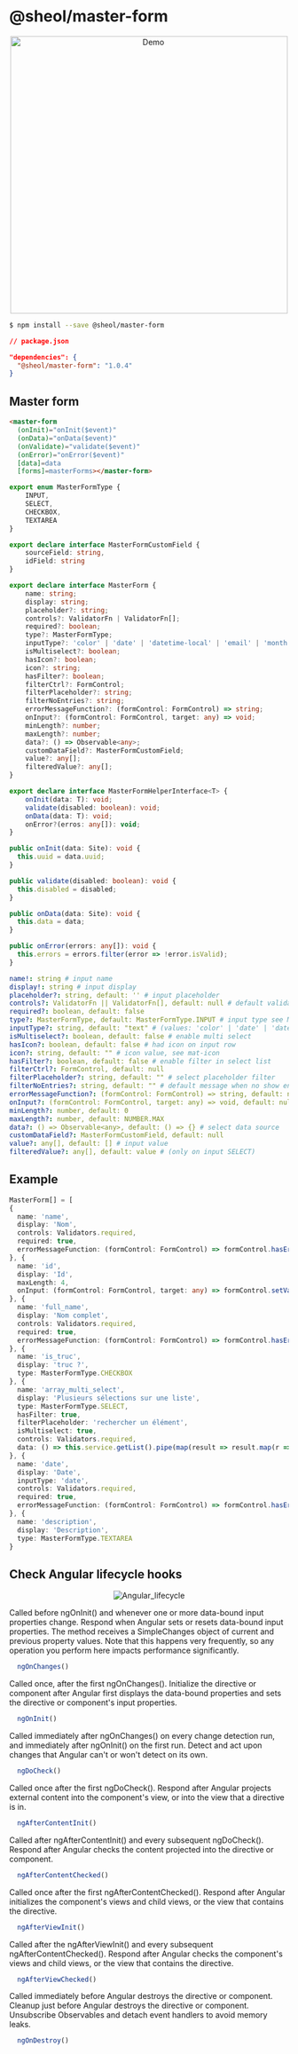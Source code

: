 # @sheol/master-form

<p align="center">
  <img src='assets/demo.png' height="500px" alt="Demo" title="Demo"/>
</p>

```bash
$ npm install --save @sheol/master-form
```

```json
// package.json

"dependencies": {
  "@sheol/master-form": "1.0.4"
}
```

## Master form

```html
<master-form 
  (onInit)="onInit($event)"
  (onData)="onData($event)"
  (onValidate)="validate($event)"
  (onError)="onError($event)"
  [data]=data 
  [forms]=masterForms></master-form>
```

```ts
export enum MasterFormType {
    INPUT,
    SELECT,
    CHECKBOX,
    TEXTAREA
}

export declare interface MasterFormCustomField {
    sourceField: string,
    idField: string
}

export declare interface MasterForm {
    name: string;
    display: string;
    placeholder?: string;
    controls?: ValidatorFn | ValidatorFn[];
    required?: boolean;
    type?: MasterFormType;
    inputType?: 'color' | 'date' | 'datetime-local' | 'email' | 'month' | 'number' | 'password' | 'search' | 'tel' | 'text' | 'time' | 'url' | 'week';
    isMultiselect?: boolean;
    hasIcon?: boolean;
    icon?: string;
    hasFilter?: boolean;
    filterCtrl?: FormControl;
    filterPlaceholder?: string;
    filterNoEntries?: string;
    errorMessageFunction?: (formControl: FormControl) => string;
    onInput?: (formControl: FormControl, target: any) => void;
    minLength?: number;
    maxLength?: number;
    data?: () => Observable<any>;
    customDataField?: MasterFormCustomField;
    value?: any[];
    filteredValue?: any[];
}

export declare interface MasterFormHelperInterface<T> {
    onInit(data: T): void;
    validate(disabled: boolean): void;
    onData(data: T): void;
    onError?(erros: any[]): void;
}

public onInit(data: Site): void {
  this.uuid = data.uuid;
}

public validate(disabled: boolean): void {
  this.disabled = disabled;
}

public onData(data: Site): void {
  this.data = data;
}

public onError(errors: any[]): void {
  this.errors = errors.filter(error => !error.isValid);
}
```

```yml
name!: string # input name
display!: string # input display
placeholder?: string, default: '' # input placeholder
controls?: ValidatorFn || ValidatorFn[], default: null # default validation
required?: boolean, default: false
type?: MasterFormType, default: MasterFormType.INPUT # input type see MasterFormType
inputType?: string, default: "text" # (values: 'color' | 'date' | 'datetime-local' | 'email' | 'month' | 'number' | 'password' | 'search' | 'tel' | 'text' | 'time' | 'url' | 'week')
isMultiselect?: boolean, default: false # enable multi select
hasIcon?: boolean, default: false # had icon on input row
icon?: string, default: "" # icon value, see mat-icon
hasFilter?: boolean, default: false # enable filter in select list
filterCtrl?: FormControl, default: null
filterPlaceholder?: string, default: "" # select placeholder filter
filterNoEntries?: string, default: "" # default message when no show entries
errorMessageFunction?: (formControl: FormControl) => string, default: null # (see validators)
onInput?: (formControl: FormControl, target: any) => void, default: null
minLength?: number, default: 0
maxLength?: number, default: NUMBER.MAX
data?: () => Observable<any>, default: () => {} # select data source
customDataField?: MasterFormCustomField, default: null
value?: any[], default: [] # input value
filteredValue?: any[], default: value # (only on input SELECT)
```

## Example

```ts
MasterForm[] = [
{
  name: 'name',
  display: 'Nom',
  controls: Validators.required,
  required: true,
  errorMessageFunction: (formControl: FormControl) => formControl.hasError("required") ? "Vous devez rentrer une valeur" : ""
}, {
  name: 'id',
  display: 'Id',
  maxLength: 4,
  onInput: (formControl: FormControl, target: any) => formControl.setValue((isNaN(+target.value) ? '' : target.value))
}, {
  name: 'full_name',
  display: 'Nom complet',
  controls: Validators.required,
  required: true,
  errorMessageFunction: (formControl: FormControl) => formControl.hasError("required") ? "Vous devez rentrer une valeur" : ""
}, {
  name: 'is_truc',
  display: 'truc ?',
  type: MasterFormType.CHECKBOX
}, {
  name: 'array_multi_select',
  display: 'Plusieurs sélections sur une liste',
  type: MasterFormType.SELECT,
  hasFilter: true,
  filterPlaceholder: 'rechercher un élément',
  isMultiselect: true,
  controls: Validators.required,
  data: () => this.service.getList().pipe(map(result => result.map(r => r.name)))
}, {
  name: 'date',
  display: 'Date',
  inputType: 'date',
  controls: Validators.required,
  required: true,
  errorMessageFunction: (formControl: FormControl) => formControl.hasError("required") ? "Vous devez rentrer une valeur" : ""
}, {
  name: 'description',
  display: 'Description',
  type: MasterFormType.TEXTAREA
}
```

## Check Angular lifecycle hooks

<p align="center">
  <img src='assets/angular-lifecycle.png' alt="Angular_lifecycle" title="Angular_lifecycle"/>
</p>

Called before ngOnInit() and whenever one or more data-bound input properties change.
Respond when Angular sets or resets data-bound input properties. The method receives a SimpleChanges object of current and previous property values. Note that this happens very frequently, so any operation you perform here impacts performance significantly.
```ts
  ngOnChanges()
```

Called once, after the first ngOnChanges().
Initialize the directive or component after Angular first displays the data-bound properties and sets the directive or component's input properties.
```ts
  ngOnInit()
```

Called immediately after ngOnChanges() on every change detection run, and immediately after ngOnInit() on the first run.
Detect and act upon changes that Angular can't or won't detect on its own.
```ts
  ngDoCheck()
```

Called once after the first ngDoCheck().
Respond after Angular projects external content into the component's view, or into the view that a directive is in.
```ts
  ngAfterContentInit()
```

Called after ngAfterContentInit() and every subsequent ngDoCheck().
Respond after Angular checks the content projected into the directive or component.
```ts
  ngAfterContentChecked()
```

Called once after the first ngAfterContentChecked().
Respond after Angular initializes the component's views and child views, or the view that contains the directive.
```ts
  ngAfterViewInit()
```

Called after the ngAfterViewInit() and every subsequent ngAfterContentChecked().
Respond after Angular checks the component's views and child views, or the view that contains the directive.
```ts
  ngAfterViewChecked()
```

Called immediately before Angular destroys the directive or component.
Cleanup just before Angular destroys the directive or component. Unsubscribe Observables and detach event handlers to avoid memory leaks.
```ts
  ngOnDestroy()
```

